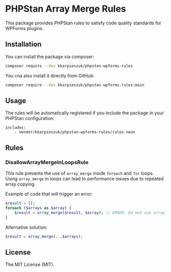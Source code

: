 # PHPStan Array Merge Rules

This package provides PHPStan rules to satisfy code quality standards for WPForms plugins.

## Installation

You can install the package via composer:

```bash
composer require --dev kkarpieszuk/phpstan-wpforms-rules
```

You cna also install it directly from GitHub:

```bash
composer require --dev kkarpieszuk/phpstan-wpforms-rules:main
```

## Usage

The rules will be automatically registered if you include the package in your PHPStan configuration:

```neon
includes:
    - vendor/kkarpieszuk/phpstan-wpforms-rules/rules.neon
```

## Rules

### DisallowArrayMergeInLoopsRule

This rule prevents the use of `array_merge` inside `foreach` and `for` loops. Using `array_merge` in loops can lead to performance issues due to repeated array copying.

Example of code that will trigger an error:

```php
$result = [];
foreach ($arrays as $array) {
    $result = array_merge($result, $array); // ERROR: Do not use array_merge inside foreach or for loops.
}
```

Alternative solution:

```php
$result = array_merge(...$arrays);
```

## License

The MIT License (MIT).